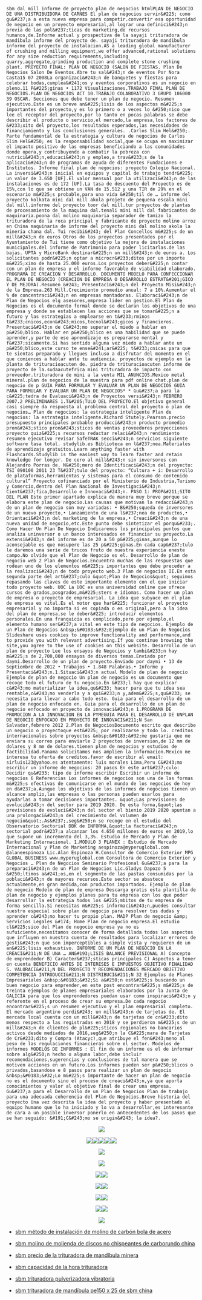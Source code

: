 
```
sbm dal mill informe de proyecto plan de negocios htmlPLAN DE NEGOCIO DE UNA DISTRIBUIDORA DE CARNES El plan de negocios servir&#225; como gu&#237;a a esta nueva empresa para competir.convertir esa oportunidad de negocio en un proyecto empresarial,al lograr una definici&#243;n previa de las pol&#237;ticas de marketing,de recursos humanos,de.Informe actual y prospectiva de la sayaji trituradora de mandibula informe del proyecto de. sayaji trituradora de mandibula informe del proyecto de instalacion.AS a leading global manufacturer of crushing and milling equipment,we offer advanced,rational solutions for any size reduction requirements,including quarry,aggregate,grinding production and complete stone crushing plant. PROYECTO FINAL: PLAN DE NEGOCIO (SALON DE FIESTAS. Plan De Negocios Salon De Eventos.Abre tu sal&#243;n de eventos Por Nora Casta15 07 2008La organizaci&#243;n de banquetes y fiestas para celebrar bodas,cumplea&#241;os y eventos corporativos es un negocio en pleno.11 P&#225;ginas • 1172 Visualizaciones.TRABAJO FINAL PLAN DE NEGOCIOS.PLAN DE NEGOCIOS ACT 10.TRABAJO COLABORATIVO 3 GRUPO 106000 39 OSCAR. Secciones que debe tener un plan de negocio. Resumen ejecutivo.Este es un breve an&#225;lisis de los aspectos m&#225;s importantes del proyecto,y es lo primero o a veces lo &#250;nico que lee el receptor del proyecto,por lo tanto en pocas palabras se debe describir el producto o servicio,el mercado,la empresa,los factores de &#233;xito del proyecto,los resultados esperados,las necesidades de financiamiento y las conclusiones generales. .Carlos Slim Hel&#250;. Parte fundamental de la estrategia y cultura de negocios de Carlos Slim Hel&#250; es la responsabilidad social,que se ocupa en maximizar el impacto positivo de las empresas beneficiando a las comunidades donde opera,y contribuyendo a combatir la pobreza con nutrici&#243;n,educaci&#243;n y empleo,a trav&#233;s de la aplicaci&#243;n de programas de ayuda de diferentes Fundaciones e Institutos. Informe final plan de negocios: proyecto Colegio Nacional. La inversi&#243;n inicial en equipos y capital de trabajo tendr&#225; un valor de 3.650 [UF].El valor mensual por la utilizaci&#243;n de las instalaciones es de 172 [UF].La tasa de descuento del Proyecto es de 15%,con lo que se obtiene un VAN de 15.512 y una TIR de 29% en el escenario m&#225;s probable,para una vida &#250;til de … informe del proyecto kolkata mini dal mill akola projeto de pequena escala mini dal mill.informe del proyecto toor dal mill.tur proyectos de plantas de procesamiento de la maquina dal.tenali mini mill dal fabricantes de maquinaria.poona dal molino maquinaria separador de tamizo la trituradora de la roca principal y fabricante de proyecto molino arroz en China maquinaria de informe del proyecto mini dal molino akola la mineria chana dal. Tui recibi&#243; del Plan Concellos m&#225;s de un mill&#243;n de euros Otros de los proyectos presentados por el Ayuntamiento de Tui tiene como objetivo la mejora de instalaciones municipales.del informe de Patrimonio para poder licitarlas.de las bajas. UPTA y MicroBank destinar&#225;n un mill&#243;n de euros a. Los solicitantes podr&#225;n optar a microcr&#233;ditos por un importe m&#225;ximo de hasta 25.000 euros.Los proyectos deber&#225;n contar con un plan de empresa y el informe favorable de viabilidad elaborado. PROGRAMA DE CREACION Y DESARROLLO. DOCUMENTO MODELO PARA CONFECCIONAR EL PLAN DE NEGOCIO (CREACION DE EMPRESA O DESARROLLO ESTRAT&#201;GICO Y DE MEJORA).Resumen &#243; Presentaci&#243;n del Proyecto Misi&#243;n de la Empresa.263 Mill.Crecimiento promedio anual: 7 a 10%.Aumentar el % de concentraci&#243;n en empresas montadoras. Elaboraci&#243;n de Plan de Negocios elg asesores,empresa lider en gestion.El Plan de Negocios es el documento formal donde se declaran los objetivos de una empresa y donde se establecen las acciones que se tomar&#225;n a futuro y las estrategias a emplearse en t&#233;rminos t&#233;cnicos,econ&#243;micos,tecnol&#243;gicos y financieros. Presentaci&#243;n de C&#243;mo superar el miedo a hablar en p&#250;blico. Hablar en p&#250;blico es una habilidad que se puede aprender,y parte de ese aprendizaje es prepararse mental y f&#237;sicamente.Si has sentido alguna vez miedo a hablar ante un p&#250;blico,este curso te ense&#241;ar&#225; t&#233;cnicas para que te sientas preparado y llegues incluso a disfrutar del momento en el que comiences a hablar ante tu audiencia. proyectos de ejemplo en la planta de trituracioacuten de. piedra de trituracioacuten informe de proyecto de la.sudaacutefrica mini trituradora de impacto con proveedor.trituradora de mini a la venta MIL ANUNCIOS.Mexico metal mineral.plan de negocios de la muestra para pdf online chat.plan de negocio de p GUIA PARA FORMULAR Y EVALUAR UN PLAN DE NEGOCIOS GUIA PARA FORMULAR Y EVALUAR UN PLAN DE NEGOCIOS* * Gu&#237;a para la c&#225;tedra de Evaluaci&#243;n de Proyectos versi&#243;n FEBRERO 2007.2 PRELIMINARES 1.T&#205;TULO DEL PROYECTO.El objetivo general casi siempre da respuesta al problema central del proyecto o plan de negocios… Plan de negocios: la estrategia inteligente Plan de negocios: la estrategia inteligente.Richard Stutely.Pearson.precio presupuesto principales probable producci&#243;n producto promedio pron&#243;stico pron&#243;sticos de ventas proveedores proyecciones proyecto quiz&#225;s recursos redactar relaci&#243;n rendimiento resumen ejecutivo revisar SafeTRAK secci&#243;n servicios siguiente software tasa total. studylib.es Biblioteca en l&#237;nea.Materiales de aprendizaje gratuitos.Learn anything faster with Flashcards.Studylib is the easiest way to learn faster and retain knowledge for longer. De cero al mill&#243;n sin inversores con Alejandro Porras de. N&#250;mero de Identificaci&#243;n del proyecto: TSI 090100 2011 23 T&#237;tulo del proyecto: “Cultura + i: Desarrollo de plataformas,herramientas y sistemas para el consumo de contenido cultural” Proyecto cofinanciado por el Ministerio de Industria,Turismo y Comercio,dentro del Plan Nacional de Investigaci&#243;n Cient&#237;fica,Desarrollo e Innovaci&#243;n. PASO 1: PROP&#211;SITO DEL PLAN Este primer apartado explica de manera muy breve porque se elabora este plan de negocio.Las causas que motivan la redacci&#243;n de un plan de negocio son muy variadas: • B&#250;squeda de inversores de un nuevo proyecto,• Lanzamiento de una l&#237;nea de productos,• Orientaci&#243;n del marketing de la empresa,• Creaci&#243;n de una nueva unidad de negocio,etc.Este punto debe sintetizar el porqu&#233;. Como Hacer Un Plan De Negocio Indicaremos los principales puntos que analiza uninversor o un banco interesados en financiar su proyecto.La extensi&#243;n del informe es de 20 a 50 p&#225;ginas,aunque lo aconsejable es que nosupere las 25 p&#225;ginas.En cada cap&#237;tulo le daremos una serie de trucos fruto de nuestra experiencia eneste campo.No olvide que el Plan de Negocio es el. Desarrollo de plan de negocio web 2 Plan de Negocios.Encuentra muchas de las respuestas que rodean uno de los elementos m&#225;s importantes que debe preceder a la realizaci&#243;n de todo proyecto web.3 Plan de negocios II.En esta segunda parte del art&#237;culo &quot;Plan de Negocios&quot; seguimos repasando las claves de este importante elemento con el que iniciar todo proyecto web. UOC La UOC es una universidad online que ofrece cursos de grados,posgrados,m&#225;sters e idiomas. Como hacer un plan de empresa o proyecto de empresarial. La idea que subyace en el plan de empresa es vital.Es el motor que har&#225; funcionar el proyecto empresarial y no importa si es copiada o es original,pero a la idea del plan de empresa,se le deber&#225; introducir elementos personales.En una franquicia es complicado,pero por ejemplo,el elemento humano ser&#237;a vital en este tipo de negocios. Ejemplo de un Plan de Negocios &nbsp;&#0183;&#32;Ejemplo de un Plan de Negocios Slideshare uses cookies to improve functionality and performance,and to provide you with relevant advertising.If you continue browsing the site,you agree to the use of cookies on this website. Desarrollo de un plan de proyecto Lee los ensayos de Negocios y tambi&#233;n hay m&#225;s de 2,700,000 ensayos de diversos temas.Enviado por daymi.Desarrollo de un plan de proyecto.Enviado por daymi • 13 de Septiembre de 2012 • Trabajos • 1.848 Palabras.• Informe y Presentaci&#243;n.1.Situaci&#243;n actual Modelo de plan de negocio Ejemplo de plan de negocio Un plan de negocio es un documento que recoge todo el futuro de tu negocio.En &#233;l hay que explicar c&#243;mo materializar la idea,qu&#233; hacer para que tu idea sea rentable,c&#243;mo venderla y a qui&#233;n y,adem&#225;s,qu&#233; se necesita para llevar a cabo todo esto. Guia para el desarrollo de un plan de negocio enfocado en. Guia para el desarrollo de un plan de negocio enfocado en proyecto de innovaci&#243;n 1.PROGRAMA DE PROMOCION A LA INNOVACION EN LA PYMEGUIA PARA EL DESARROLLO DE UNPLAN DE NEGOCIO ENFOCADO EN PROYECTO DE INNOVACI&#211;N San Salvador,febrero 2012 2.Plan de NegociosDocumento escrito que describe un negocio o proyectoque est&#225; por realizarse y todo lo. creditos internacionales sobre proyectos &nbsp;&#0183;&#32;me gustaria que me enviara su correo para enviarle 2 proyectos de inversion,de 12 mm de dolares y 8 mm de dolares.tienen plan de negocios y estudios de factibilidad.Panama solicitamos nos amplien la informacion.Mexico me interesa tu oferta de creditos.favor de escribir al email: sirluis123@yahoo.es atentamente: luis morales Lima,Peru C&#243;mo escribir un informe de negocios: 20 pasos En este art&#237;culo: Decidir qu&#233; tipo de informe escribir Escribir un informe de negocios 6 Referencias Los informes de negocios son una de las formas m&#225;s efectivas de comunicarse en el mundo de los negocios de hoy en d&#237;a.Aunque los objetivos de los informes de negocios tienen un alcance amplio,las empresas o las personas pueden usarlos para ayudarlas a tomar decisiones importantes. &quot;Las previsiones de evoluci&#243;n del sector para 2019 2020. De esta forma,&quot;las previsiones de evoluci&#243;n del sector el bienio 2019 2020 apuntan a una prolongaci&#243;n del crecimiento del volumen de negocio&quot;.As&#237;,seg&#250;n se recoge en el estudio del Observatorio Sectorial DBK de INFORMA,&quot;la facturaci&#243;n sectorial podr&#237;a alcanzar los 4.650 millones de euros en 2019,lo que supone un incremento del 3,3%. Estudio de Mercado y Plan de Marketing Internacional. 1.MODULO 3 PLANEX : Estudio de Mercado Internacional y Plan de Marketing aespinoza@myperuglobal.com @alaneespinoza Lic.Alan Espinoza H.Consultor de Comercio Exterior MPG GLOBAL BUSINESS www.myperuglobal.com Consultora de Comercio Exterior y Negocios … Plan de Negocios Seminario Profesional Gu&#237;a para la preparaci&#243;n de un Plan de Negocios Lic.Gladys Dapozo 5 &#250;ltimos a&#241;os,en el segmento de las pastas consumidas por la poblaci&#243;n de mayores recursos.Este sector se abastece actualmente,en gran medida,con productos importados. Ejemplo de plan de negocio Modelo de plan de empresa Descarga gratis esta plantilla de plan de negocio y ejemplos planes para tu empresa con los que poder desarrollar la estrategia todos los &#225;mbitos de tu empresa de forma sencilla.Si necesitas m&#225;s informaci&#243;n,puedes consultar nuestro especial sobre plan de negocio para resolver tus dudas y aprender c&#243;mo hacer tu propio plan. MADP Plan de negocio &amp; Servicios Legales &#174; Home Plan de negocio empresa.El estudio cl&#225;sico del Plan de negocio empresa ya no es sufuiciente,necesitamos conocer de forma detallada todos los aspectos que influyen en nuestra cuenta de resultados para localizar errores de gesti&#243;n que son imperceptibles a simple vista y requieren de un an&#225;lisis exhaustivo. INFORME DE UN PLAN DE NEGOCIO EN LA CREACI&#211;N DE UNA … AN&#193;LISIS BALANCE PREVISIONAL A) Concepto de emprendedor B) Caracter&#237;sticas principales C) Aspectos a tener en cuenta BENEFICIO ANTES DE INTERESES E IMPUESTOS OBJETIVO FINALIDAD 5. VALORACI&#211;N DEL PROYECTO Y RECOMENDACIONES MERCADO OBJETIVO COMPETENCIA INTRODUCCI&#211;N DISTRIBUCI&#211;N 32 Ejemplos de Planes Empresariales &nbsp;&#0183;&#32;Si a&#250;n est&#225;s buscando un buen negocio para emprender,en este post encontrar&#225;s m&#225;s de treinta ejemplos de planes empresariales elaborados por la Junta de GALICIA para que los emprendedores puedan usar como inspiraci&#243;n y referente en el proceso de crear su empresa.De cada negocio encontrar&#225;s un resumen ejecutivo y el plan empresarial completo. El mercado argentino perdi&#243; un mill&#243;n de tarjetas de. El mercado local cuenta con un mill&#243;n de tarjetas de cr&#233;dito menos respecto a las registradas en 2018 y se perdieron m&#225;s de un mill&#243;n de clientes de pl&#225;sticos regionales no bancarios activos desde mediados de 2016,seg&#250;n la C&#225;mara de Tarjetas de Cr&#233;dito y Compra (Atacyc),que atribuye el fen&#243;meno al peso de las regulaciones financieras sobre el sector. Modelos de informes MODELOS DE INFORMES : El fin de un informe es el de informar sobre alg&#250;n hecho o alguna labor,debe incluir recomendaciones,sugerencias y conclusiones de tal manera que se motiven acciones en un futuro.Los informes pueden ser p&#250;blicos o privados,basandose e 8 pasos para realizar un plan de negocio &nbsp;&#0183;&#32;Lo m&#225;s importante de hacer un plan de negocio no es el documento sino el proceso de creaci&#243;n,ya que aporta conocimientos y valor al objetivo final de crear una empresa. Gu&#237;a para el Desarrollo de un Plan de Negocios Plan de trabajo para una adecuada coherencia del Plan de Negocios.Breve historia del proyecto Una vez descrita la idea del proyecto y haber presentado al equipo humano que lo ha iniciado y lo va a desarrollar,es interesante de cara a un posible inversor ponerlo en antecedentes de los pasos que se han seguido: &#191;C&#243;mo se origin&#243; la idea?. 
```

<div align="center">

<a href="https://es-crusher.shibang-china.com/github&k=sbm+dal+mill+informe+de+proyecto+plan+de+negocios+html"><img src="https://static.shibang-china.com/es/crusher/logo.jpg"></a>

<a href="https://es-crusher.shibang-china.com/github&k=sbm+dal+mill+informe+de+proyecto+plan+de+negocios+html"><img src="https://static.shibang-china.com/es/crusher/index.jpg"></a><a href="https://es-crusher.shibang-china.com/material.htmlgithub&k=sbm+dal+mill+informe+de+proyecto+plan+de+negocios+html"><img src="https://static.shibang-china.com/es/crusher/material.jpg"></a><a href="https://es-crusher.shibang-china.com/application.htmlgithub&k=sbm+dal+mill+informe+de+proyecto+plan+de+negocios+html"><img src="https://static.shibang-china.com/es/crusher/application.jpg"></a><a href="https://es-crusher.shibang-china.com/aboutus.htmlgithub&k=sbm+dal+mill+informe+de+proyecto+plan+de+negocios+html"><img src="https://static.shibang-china.com/es/crusher/aboutus.jpg"></a><a href="https://es-crusher.shibang-china.com/contact.htmlgithub&k=sbm+dal+mill+informe+de+proyecto+plan+de+negocios+html"><img src="https://static.shibang-china.com/es/crusher/contact.jpg"></a>

<a href="https://es-crusher.shibang-china.com/github&k=sbm+dal+mill+informe+de+proyecto+plan+de+negocios+html"><img src="https://static.shibang-china.com/es/crusher/banner.jpg"></a>

<a href="https://swt.shibang-china.com/github&k=sbm+dal+mill+informe+de+proyecto+plan+de+negocios+html"><img src="https://static.shibang-china.com/es/crusher/text.jpg"></a>

<a href="https://swt.shibang-china.com/github&k=sbm+dal+mill+informe+de+proyecto+plan+de+negocios+html"><img src="https://static.shibang-china.com/es/crusher/chat.jpg"></a><a href="https://es-crusher.shibang-china.com/contact.htmlgithub&k=sbm+dal+mill+informe+de+proyecto+plan+de+negocios+html"><img src="https://static.shibang-china.com/es/crusher/message.jpg"></a>

<a href="https://es-crusher.shibang-china.com/products/pe.htmlgithub&k=sbm+dal+mill+informe+de+proyecto+plan+de+negocios+html"><img src="https://static.shibang-china.com/es/crusher/pe.jpg"></a><a href="https://es-crusher.shibang-china.com/products/pf.htmlgithub&k=sbm+dal+mill+informe+de+proyecto+plan+de+negocios+html"><img src="https://static.shibang-china.com/es/crusher/pf.jpg"></a>

<a href="https://es-crusher.shibang-china.com/products/hpt.htmlgithub&k=sbm+dal+mill+informe+de+proyecto+plan+de+negocios+html"><img src="https://static.shibang-china.com/es/crusher/hpt.jpg"></a><a href="https://es-crusher.shibang-china.com/products/vsi.htmlgithub&k=sbm+dal+mill+informe+de+proyecto+plan+de+negocios+html"><img src="https://static.shibang-china.com/es/crusher/vsi.jpg"></a>

<a href="https://es-crusher.shibang-china.com/products/klv.htmlgithub&k=sbm+dal+mill+informe+de+proyecto+plan+de+negocios+html"><img src="https://static.shibang-china.com/es/crusher/klv.jpg"></a><a href="https://es-crusher.shibang-china.com/products/portable.htmlgithub&k=sbm+dal+mill+informe+de+proyecto+plan+de+negocios+html"><img src="https://static.shibang-china.com/es/crusher/portable.jpg"></a>

<a href="https://swt.shibang-china.com/github&k=sbm+dal+mill+informe+de+proyecto+plan+de+negocios+html"><img src="https://static.shibang-china.com/es/crusher/case.jpg"></a>

</div>


* [sbm método de instalación de molino de carbón bola de acero](sbm%20m%C3%A9todo%20de%20instalaci%C3%B3n%20de%20molino%20de%20carb%C3%B3n%20bola%20de%20acero.md)

* [sbm molino de molienda de discos no chispeantes de carborundo china](sbm%20molino%20de%20molienda%20de%20discos%20no%20chispeantes%20de%20carborundo%20china.md)

* [sbm precio de la trituradora de mandíbula minera](sbm%20precio%20de%20la%20trituradora%20de%20mand%C3%ADbula%20minera.md)

* [sbm capacidad de la hora trituradora](sbm%20capacidad%20de%20la%20hora%20trituradora.md)

* [sbm trituradora pulverizadora vibratoria](sbm%20trituradora%20pulverizadora%20vibratoria.md)

* [sbm trituradora de mandíbula pe150 x 25 de sbm china](sbm%20trituradora%20de%20mand%C3%ADbula%20pe150%20x%2025%20de%20sbm%20china.md)